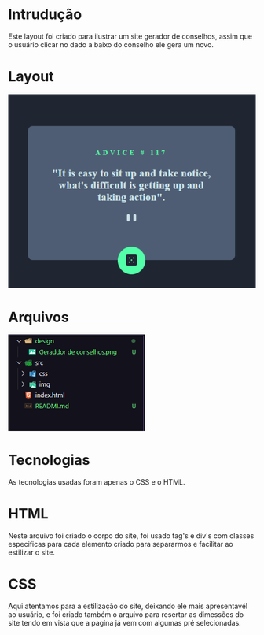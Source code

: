 # Intrudução
Este layout foi criado para ilustrar um site gerador de conselhos, assim que o usuário clicar no dado a baixo do conselho ele gera um novo.

# Layout
<img src="./design/Geraddor de conselhos.png" alt= "design">

# Arquivos

<img src="./src/img/pastas.png" alt= pasta-e-arquivos.>

# Tecnologias 

As tecnologias usadas foram apenas o CSS e o HTML.

# HTML

Neste arquivo foi criado o corpo do site, foi usado tag's e div's com classes especificas para cada elemento criado para separarmos e facilitar ao estilizar o site.

# CSS

Aqui atentamos para a estilização do site, deixando ele mais apresentavél ao usuário, e foi criado também o arquivo para resertar as dimessões do site tendo em vista que a pagina já vem com algumas pré selecionadas.



